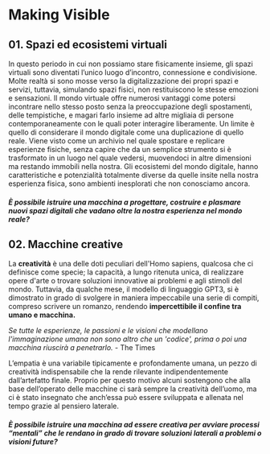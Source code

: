 # Making Visible

## 01. Spazi ed ecosistemi virtuali
In questo periodo in cui non possiamo stare fisicamente insieme, gli spazi virtuali sono diventati l’unico luogo d’incontro, connessione e condivisione. Molte realtà si sono mosse verso la digitalizzazione dei propri spazi e servizi, tuttavia, simulando spazi fisici, non restituiscono le stesse emozioni e sensazioni.
Il mondo virtuale offre numerosi vantaggi come potersi incontrare nello stesso posto senza la preoccupazione degli spostamenti, delle tempistiche, e magari farlo insieme ad altre migliaia di persone contemporaneamente con le quali poter interagire liberamente.
Un limite è quello di considerare il mondo digitale come una duplicazione di quello reale. Viene visto come un archivio nel quale spostare e replicare esperienze fisiche, senza capire che da un semplice strumento si è trasformato in un luogo nel quale vedersi, muovendoci in altre dimensioni ma restando immobili nella nostra. Gli ecosistemi del mondo digitale, hanno caratteristiche e potenzialità totalmente diverse da quelle insite nella nostra esperienza fisica, sono ambienti inesplorati che non conosciamo ancora.
#### *È possibile istruire una macchina a progettare, costruire e plasmare nuovi spazi digitali che vadano oltre la nostra esperienza nel mondo reale?*


## 02. Macchine creative
La **creatività** è una delle doti peculiari dell'Homo sapiens, qualcosa che ci definisce come specie; la capacità, a lungo ritenuta unica, di realizzare opere d'arte o trovare soluzioni innovative ai problemi e agli stimoli del mondo. 
Tuttavia, da qualche mese, il modello di linguaggio GPT3, si è dimostrato in grado di svolgere in maniera impeccabile una serie di compiti, compreso scrivere un romanzo, rendendo **impercettibile il confine tra umano e macchina.**

*Se tutte le esperienze, le passioni e le visioni che modellano l'immaginazione umana non sono altro che un 'codice', prima o poi una macchina riuscirà a penetrarlo.* - The Times

L’empatia è una variabile tipicamente e profondamente umana, un pezzo di creatività indispensabile che la rende rilevante indipendentemente dall’artefatto finale.  Proprio per questo motivo alcuni sostengono che alla base dell’operato delle macchine ci sarà sempre la creatività dell’uomo, ma ci è stato insegnato che anch’essa può essere sviluppata e allenata nel tempo grazie al pensiero laterale. 
#### *È possibile istruire una macchina ad essere creativa per avviare processi “mentali” che le rendano in grado di trovare soluzioni laterali a problemi o visioni future?*
